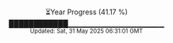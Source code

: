 <p align="center">
⏳Year Progress (41.17 %) <br>
████████████▁▁▁▁▁▁▁▁▁▁▁▁▁▁▁▁▁▁ <br>
<sub>Updated: Sat, 31 May 2025 06:31:01 GMT</sub>
</p>

